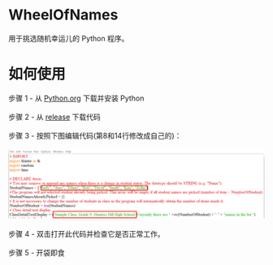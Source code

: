 # WheelOfNames
用于挑选随机幸运儿的 Python 程序。
# 如何使用
步骤 1 - 从 [Python.org](https://www.python.org/downloads/) 下载并安装 Python
<br> </br>
步骤 2 - 从 [release](https://github.com/sleepyjoeschool/WheelOfNames/releases/) 下载代码
<br> </br>
步骤 3 - 按照下图编辑代码(第8和14行修改成自己的)：
<br> </br>
![第 8 行和第 14 行](https://github.com/sleepyjoeschool/WheelOfNames/blob/main/images/Code.png?raw=true "Image")
<br> </br>
步骤 4 - 双击打开此代码并检查它是否正常工作。
<br> </br>
步骤 5 - 开袋即食
